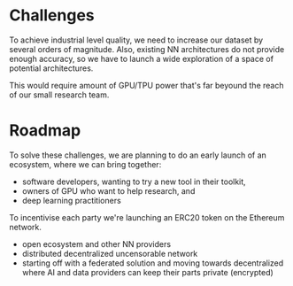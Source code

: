 # Challenges

To achieve industrial level quality, we need to increase our dataset by
several orders of magnitude.  Also, existing NN architectures do not provide
enough accuracy, so we have to launch a wide exploration of a space of
potential architectures.

This would require amount of GPU/TPU power that's far beyound the reach
of our small research team.

# Roadmap

To solve these challenges, we are planning to do an early launch of an
ecosystem, where we can bring together:

- software developers, wanting to try a new tool in their toolkit,
- owners of GPU who want to help research, and
- deep learning practitioners

To incentivise each party we're launching an ERC20 token on the Ethereum
network.


- open ecosystem and other NN providers
- distributed decentralized uncensorable network
- starting off with a federated solution and moving towards decentralized where AI and data providers can keep their parts private (encrypted)
